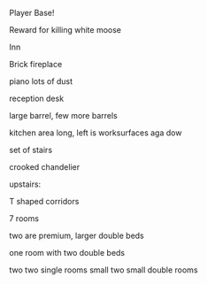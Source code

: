 Player Base!

Reward for killing white moose

Inn


Brick fireplace

piano lots of dust

reception desk

large barrel, few more barrels

kitchen area
long, left is worksurfaces
aga dow


set of stairs

crooked chandelier

upstairs:

T shaped corridors

7 rooms

two are premium, larger double beds

one room with two double beds

two two single rooms small
two small double rooms


